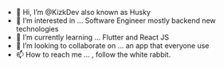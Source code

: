 - 👋 Hi, I’m @KizkDev also known as Husky
- 👀 I’m interested in ... Software Engineer mostly backend new technologies
- 🌱 I’m currently learning ... Flutter and React JS
- 💞️ I’m looking to collaborate on ... an app that everyone use
- 📫 How to reach me ... , follow the white rabbit.
